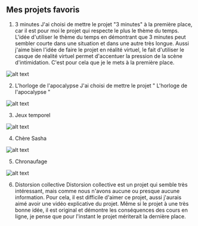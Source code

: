 ## Mes projets favoris

1. 3 minutes
J'ai choisi de mettre le projet "3 minutes" à la première place, car il est pour moi le projet qui respecte le plus le thème du temps. L'idée d'utiliser le thème du temps en démontrant que 3 minutes peut sembler courte dans une situation et dans une autre très longue. Aussi j'aime bien l'idée de faire le projet en réalité virtuel, le fait d'utiliser le casque de réalité virtuel permet d'accentuer la pression de la scène d'intimidation. C'est pour cela que je le mets à la première place.



![alt text](image.jpg)

2. L'horloge de l'apocalypse
J'ai choisi de mettre le projet " L'horloge de l'apocalypse "



![alt text](image.jpg)

3. Jeux temporel




![alt text](image.jpg)

4. Chère Sasha



![alt text](image.jpg)

5. Chronaufage


![alt text](image.jpg)

6. Distorsion collective
Distorsion collective est un projet qui semble très intéressant, mais comme nous n'avons aucune ou presque aucune information. Pour cela, il est difficile d'aimer ce projet, aussi j'aurais aimé avoir une vidéo explicative du projet. Même si le projet à une très bonne idée, il est original et démontre les conséquences des cours en ligne, je pense que pour l'instant le projet mériterait la dernière place. 

